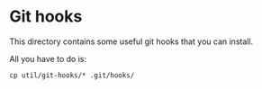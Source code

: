 
# Git hooks

This directory contains some useful git hooks that you can install.

All you have to do is:

~~~{.sh}
cp util/git-hooks/* .git/hooks/
~~~
